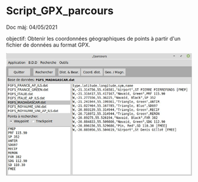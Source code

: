 # Script_GPX_parcours
Doc màj: 04/05/2021

objectif: Obtenir les coordonnées géographiques de points à partir d'un fichier de données au format GPX.

![screenshot](https://github.com/ledudulela/Script_GPX_parcours/blob/main/parcours_ui.jpg)
